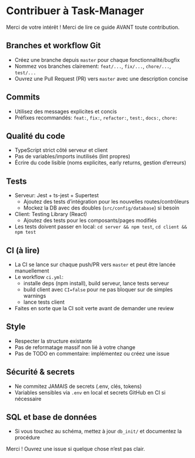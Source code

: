 # Contribuer à Task-Manager

Merci de votre intérêt ! Merci de lire ce guide AVANT toute contribution.

## Branches et workflow Git
- Créez une branche depuis `master` pour chaque fonctionnalité/bugfix
- Nommez vos branches clairement: `feat/...`, `fix/...`, `chore/...`, `test/...`
- Ouvrez une Pull Request (PR) vers `master` avec une description concise

## Commits
- Utilisez des messages explicites et concis
- Préfixes recommandés: `feat:`, `fix:`, `refactor:`, `test:`, `docs:`, `chore:`

## Qualité du code
- TypeScript strict côté serveur et client
- Pas de variables/imports inutilisés (lint propres)
- Écrire du code lisible (noms explicites, early returns, gestion d’erreurs)

## Tests
- Serveur: Jest + ts-jest + Supertest
  - Ajoutez des tests d’intégration pour les nouvelles routes/contrôleurs
  - Mockez la DB avec des doubles (`src/config/database`) si besoin
- Client: Testing Library (React)
  - Ajoutez des tests pour les composants/pages modifiés
- Les tests doivent passer en local: `cd server && npm test`, `cd client && npm test`

## CI (à lire)
- La CI se lance sur chaque push/PR vers `master` et peut être lancée manuellement
- Le workflow `ci.yml`:
  - installe deps (npm install), build serveur, lance tests serveur
  - build client avec `CI=false` pour ne pas bloquer sur de simples warnings
  - lance tests client
- Faites en sorte que la CI soit verte avant de demander une review

## Style
- Respecter la structure existante
- Pas de reformatage massif non lié à votre change
- Pas de TODO en commentaire: implémentez ou créez une issue

## Sécurité & secrets
- Ne commitez JAMAIS de secrets (.env, clés, tokens)
- Variables sensibles via `.env` en local et secrets GitHub en CI si nécessaire

## SQL et base de données
- Si vous touchez au schéma, mettez à jour `db_init/` et documentez la procédure

Merci ! Ouvrez une issue si quelque chose n’est pas clair.



